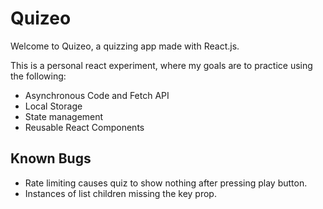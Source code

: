 
# Quizeo

Welcome to Quizeo, a quizzing app made with React.js.

This is a personal react experiment, where my goals are to practice using the following:
- Asynchronous Code and Fetch API
- Local Storage
- State management
- Reusable React Components

## Known Bugs

- Rate limiting causes quiz to show nothing after pressing play button.
- Instances of list children missing the key prop.
